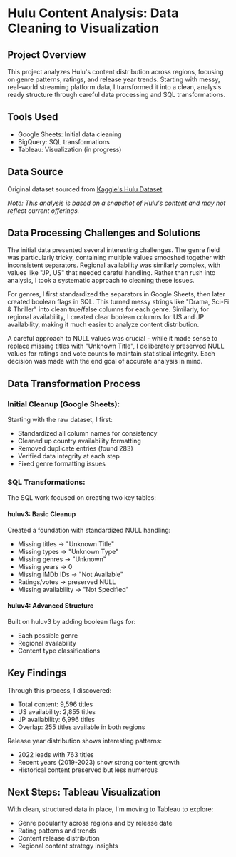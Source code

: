 # Hulu Content Analysis: Data Cleaning to Visualization

## Project Overview
This project analyzes Hulu's content distribution across regions, focusing on genre patterns, ratings, and release year trends. Starting with messy, real-world streaming platform data, I transformed it into a clean, analysis ready structure through careful data processing and SQL transformations.

## Tools Used
- Google Sheets: Initial data cleaning
- BigQuery: SQL transformations
- Tableau: Visualization (in progress)

## Data Source
Original dataset sourced from [Kaggle's Hulu Dataset](https://www.kaggle.com/datasets/octopusteam/full-hulu-dataset)

*Note: This analysis is based on a snapshot of Hulu's content and may not reflect current offerings.*
  
## Data Processing Challenges and Solutions

The initial data presented several interesting challenges. The genre field was particularly tricky, containing multiple values smooshed together with inconsistent separators. Regional availability was similarly complex, with values like "JP, US" that needed careful handling. Rather than rush into analysis, I took a systematic approach to cleaning these issues.

For genres, I first standardized the separators in Google Sheets, then later created boolean flags in SQL. This turned messy strings like "Drama, Sci-Fi & Thriller" into clean true/false columns for each genre. Similarly, for regional availability, I created clear boolean columns for US and JP availability, making it much easier to analyze content distribution.

A careful approach to NULL values was crucial - while it made sense to replace missing titles with "Unknown Title", I deliberately preserved NULL values for ratings and vote counts to maintain statistical integrity. Each decision was made with the end goal of accurate analysis in mind.

## Data Transformation Process

### Initial Cleanup (Google Sheets):
Starting with the raw dataset, I first:
- Standardized all column names for consistency
- Cleaned up country availability formatting
- Removed duplicate entries (found 283)
- Verified data integrity at each step
- Fixed genre formatting issues

### SQL Transformations:
The SQL work focused on creating two key tables:

#### huluv3: Basic Cleanup
Created a foundation with standardized NULL handling:
- Missing titles → "Unknown Title"
- Missing types → "Unknown Type"
- Missing genres → "Unknown"
- Missing years → 0
- Missing IMDb IDs → "Not Available"
- Ratings/votes → preserved NULL
- Missing availability → "Not Specified"

#### huluv4: Advanced Structure
Built on huluv3 by adding boolean flags for:
- Each possible genre
- Regional availability
- Content type classifications

## Key Findings
Through this process, I discovered:
- Total content: 9,596 titles
- US availability: 2,855 titles
- JP availability: 6,996 titles
- Overlap: 255 titles available in both regions

Release year distribution shows interesting patterns:
- 2022 leads with 763 titles
- Recent years (2019-2023) show strong content growth
- Historical content preserved but less numerous

## Next Steps: Tableau Visualization
With clean, structured data in place, I'm moving to Tableau to explore:
- Genre popularity across regions and by release date
- Rating patterns and trends
- Content release distribution
- Regional content strategy insights



